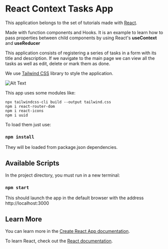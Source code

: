 # React Context Tasks App

This application belongs to the set of tutorials made with [React](https://es.reactjs.org/).

Made with function components and Hooks. It is an example to learn how to pass properties between child components by using React's **useContext** and **useReducer**

This application consists of registering a series of tasks in a form with its title and description. If we navigate to the main page we can view all the tasks as well as edit, delete or mark them as done.

We use [Tailwind CSS](https://tailwindcss.com/docs/installation) library to style the application.

![Alt Text](https://media.giphy.com/media/iAgmjPh2yYGXWhiCT5/giphy-downsized.gif)


This app uses some modules like:

    npx tailwindcss-cli build --output tailwind.css
    npm i react-router-dom
    npm i react-icons
    npm i uuid   

To load them just use:

### `npm install`

They will be loaded from package.json dependencies.

## Available Scripts

In the project directory, you must run in a new terminal:

### `npm start`

This should launch the app in the default browser with the address http://localhost:3000


## Learn More

You can learn more in the [Create React App documentation](https://facebook.github.io/create-react-app/docs/getting-started).

To learn React, check out the [React documentation](https://reactjs.org/).

